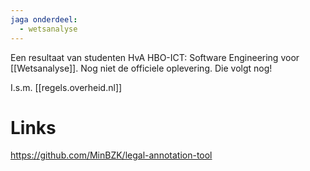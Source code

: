 ```yaml
---
jaga onderdeel:
  - wetsanalyse
---
```

Een resultaat van studenten HvA HBO-ICT: Software Engineering voor [[Wetsanalyse]]. Nog niet de officiele oplevering. Die volgt nog!

I.s.m. [[regels.overheid.nl]]
# Links
https://github.com/MinBZK/legal-annotation-tool